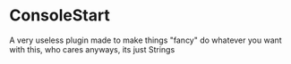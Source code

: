 # ConsoleStart
A very useless plugin made to make things "fancy"
do whatever you want with this, who cares anyways, its just Strings
